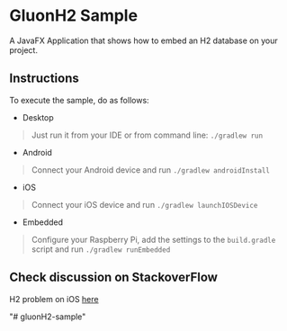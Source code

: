 
GluonH2 Sample
===========

A JavaFX Application that shows how to embed an H2 database on your project.

Instructions
------------
To execute the sample, do as follows:

* Desktop
> Just run it from your IDE or from command line: `./gradlew run`
* Android
> Connect your Android device and run `./gradlew androidInstall`
* iOS
> Connect your iOS device and run `./gradlew launchIOSDevice`
* Embedded
> Configure your Raspberry Pi, add the settings to the `build.gradle` script and run `./gradlew runEmbedded`

Check discussion on StackoverFlow
-------------

H2 problem on iOS [here](https://stackoverflow.com/questions/51301624/gluon-application-cant-load-fxml-on-ios-when-i-using-h2-database-as-embedded)

"# gluonH2-sample" 
